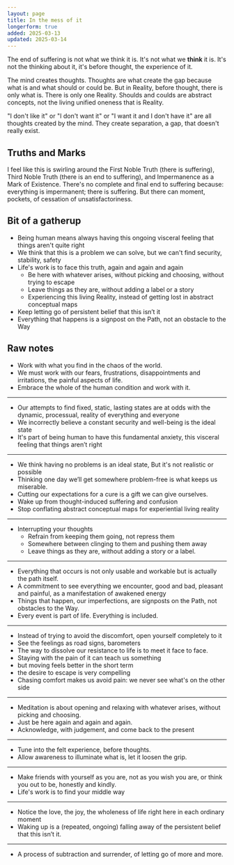 ```yaml
---
layout: page
title: In the mess of it
longerform: true
added: 2025-03-13
updated: 2025-03-14
---
```


The end of suffering is not what we think it is. It's not what we **think** it is. It's not the thinking about it, it's before thought, the experience of it.

The mind creates thoughts. Thoughts are what create the gap because what is and what should or could be. But in Reality, before thought, there is only what is. There is only one Reality. Shoulds and coulds are abstract concepts, not the living unified oneness that is Reality.

"I don't like it" or "I don't want it" or "I want it and I don't have it" are all thoughts created by the mind. They create separation, a gap, that doesn't really exist.

## Truths and Marks

I feel like this is swirling around the First Noble Truth (there is suffering), Third Noble Truth (there is an end to suffering), and Impermanence as a Mark of Existence. There's no complete and final end to suffering because: everything is impermanent; there is suffering. But there can moment, pockets, of cessation of unsatisfactoriness.


## Bit of a gatherup

- Being human means always having this ongoing visceral feeling that things aren't quite right
- We think that this is a problem we can solve, but we can't find security, stability, safety
- Life's work is to face this truth, again and again and again
    - Be here with whatever arises, without picking and choosing, without trying to escape
    - Leave things as they are, without adding a label or a story
    - Experiencing this living Reality, instead of getting lost in abstract conceptual maps
- Keep letting go of persistent belief that this isn’t it
- Everything that happens is a signpost on the Path, not an obstacle to the Way

## Raw notes

- Work with what you find in the chaos of the world.
- We must work with our fears, frustrations, disappointments and irritations, the painful aspects of life.
- Embrace the whole of the human condition and work with it.

---

- Our attempts to find fixed, static, lasting states are at odds with the dynamic, processual, reality of everything and everyone
- We incorrectly believe a constant security and well-being is the ideal state
- It's part of being human to have this fundamental anxiety, this visceral feeling that things aren’t right

---

- We think having no problems is an ideal state, But it's not realistic or possible
- Thinking one day we’ll get somewhere problem-free is what keeps us miserable. 
- Cutting our expectations for a cure is a gift we can give ourselves.
- Wake up from thought-induced suffering and confusion
- Stop conflating abstract conceptual maps for experiential living reality

---

- Interrupting your thoughts
    - Refrain from keeping them going, not repress them
    - Somewhere between clinging to them and pushing them away
    - Leave things as they are, without adding a story or a label.

---

- Everything that occurs is not only usable and workable but is actually the path itself.
- A commitment to see everything we encounter, good and bad, pleasant and painful, as a manifestation of awakened energy
- Things that happen, our imperfections, are signposts on the Path, not obstacles to the Way.
- Every event is part of life. Everything is included. 

---

- Instead of trying to avoid the discomfort, open yourself completely to it
- See the feelings as road signs, barometers
- The way to dissolve our resistance to life is to meet it face to face.
- Staying with the pain of it can teach us something
- but moving feels better in the short term
- the desire to escape is very compelling
- Chasing comfort makes us avoid pain: we never see what's on the other side

---

- Meditation is about opening and relaxing with whatever arises, without picking and choosing. 
- Just be here again and again and again.
- Acknowledge, with judgement, and come back to the present

---

- Tune into the felt experience, before thoughts.
- Allow awareness to illuminate what is, let it loosen the grip.

---

- Make friends with yourself as you are, not as you wish you are, or think you out to be, honestly and kindly.
- Life's work is to find your middle way

---

- Notice the love, the joy, the wholeness of life right here in each ordinary moment
- Waking up is a (repeated, ongoing) falling away of the persistent belief that this isn’t it. 

---

- A process of subtraction and surrender, of letting go of more and more.

